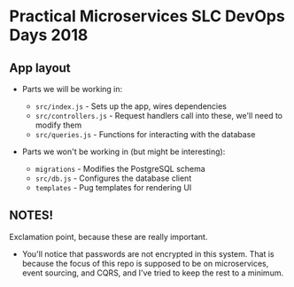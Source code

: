 # Practical Microservices SLC DevOps Days 2018

## App layout

* Parts we will be working in:

  * `src/index.js` - Sets up the app, wires dependencies
  * `src/controllers.js` - Request handlers call into these, we'll need to modify them
  * `src/queries.js` - Functions for interacting with the database

* Parts we won't be working in (but might be interesting):
  * `migrations` - Modifies the PostgreSQL schema
  * `src/db.js` - Configures the database client
  * `templates` - Pug templates for rendering UI

## NOTES!

Exclamation point, because these are really important.

* You'll notice that passwords are not encrypted in this system. That is because the focus of this repo is supposed to be on microservices, event sourcing, and CQRS, and I've tried to keep the rest to a minimum.
